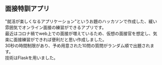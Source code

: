 ## 面接特訓アプリ
"就活が楽しくなるアプリケーション"というお題のハッカソンで作成した、緩い雰囲気でオンライン面接の練習ができるアプリです。  
最近はコロナ禍でweb上での面接が増えているため、仮想の面接官を想定し、気楽に面接練習ができれば便利だと思い作成しました。  
30秒の時間制限があり、予め用意された10問の質問がランダム順で出題されます。  
技術はFlaskを用いました。
